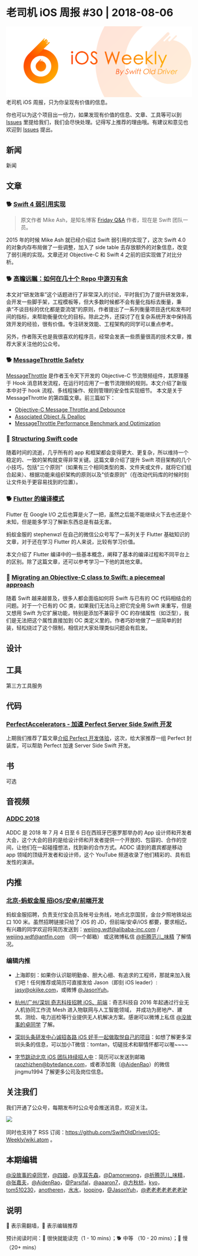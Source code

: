 # 老司机 iOS 周报 #30 | 2018-08-06

![ios-weekly](../assets/ios-weekly.png)
老司机 iOS 周报，只为你呈现有价值的信息。

你也可以为这个项目出一份力，如果发现有价值的信息、文章、工具等可以到 [Issues](https://github.com/SwiftOldDriver/iOS-Weekly/issues) 里提给我们，我们会尽快处理。记得写上推荐的理由哦。有建议和意见也欢迎到 [Issues](https://github.com/SwiftOldDriver/iOS-Weekly/issues) 提出。

## 新闻

新闻


## 文章

### 🐕 [Swift 4 弱引用实现](https://swift.gg/2018/08/02/swift-4-weak-references/)

> 原文作者 Mike Ash，是知名博客 [Friday Q&A](https://www.mikeash.com/pyblog/) 作者，现在是 Swift 团队一员。

2015 年的时候 Mike Ash 就已经介绍过 Swift 弱引用的实现了，这次 Swift 4.0 的对象内存布局做了一些调整，加入了 side table 去存放额外的对象信息，改变了弱引用的实现。文章还对 Objective-C 和 Swift 4 之前的旧实现做了对比分析。

### 🐕 [高瞻远瞩：如何在几十个 Repo 中游刃有余](https://mp.weixin.qq.com/s/jyURunuToRyLwOFyeMrcQA)

本文对“研发效率”这个话题进行了非常深入的讨论，平时我们为了提升研发效率，会开发一些脚手架，工程模板等，但大多数时候都不会有量化指标去衡量，秉承“不谈目标的优化都是耍流氓”的原则，作者提出了一系列衡量项目迭代和发布时间的指标，来帮助衡量优化的目标。除此之外，还探讨了在复杂系统开发中保持高效开发的经验，很有价值。专注研发效能、工程架构的同学可以重点参考。

另外，作者陈天也是我很喜欢的程序员，经常会发表一些质量很高的技术文章，推荐大家关注他的公众号。


### 🐕 [MessageThrottle Safety](http://yulingtianxia.com/blog/2018/07/31/MessageThrottle-Safety/)

[MessageThrottle](https://github.com/yulingtianxia/MessageThrottle) 是作者玉令天下开发的 Objective-C 节流限频组件，其原理基于 Hook 消息转发流程，在运行时应用了一套节流限频的规则。本文介绍了新版本中对于 hook 流程、多线程操作、规则管理的安全性实现细节。
本文是关于 MessageThrottle 的第四篇文章。前三篇如下：
- [Objective-C Message Throttle and Debounce](http://yulingtianxia.com/blog/2017/11/05/Objective-C-Message-Throttle-and-Debounce/)
- [Associated Object 与 Dealloc](http://yulingtianxia.com/blog/2017/12/15/Associated-Object-and-Dealloc/)
- [MessageThrottle Performance Benchmark and Optimization](http://yulingtianxia.com/blog/2018/05/31/MessageThrottle-Performance-Benchmark-and-Optimization/)

### 🐎 [Structuring Swift code](https://www.swiftbysundell.com/posts/structuring-swift-code)

随着时间的流逝，几乎所有的 app 和框架都会变得更大、更复杂，所以维持一个稳定的、一致的架构就变得非常关键。这篇文章介绍了提升 Swift 项目架构的几个小技巧，包括"三个原则"（如果有三个相同类型的类、文件夹或文件，就将它们组合起来）、根据功能来组织架构的原则以及"侦查原则"（在改动代码库的时候时刻让文件处于更容易找到的位置）。

### 🐕 [Flutter 的编译模式](https://mp.weixin.qq.com/s/O4Yws6KUc1O6q-yzRPRPJA)

Flutter 在 Google I/O 之后也算是火了一把，虽然之后能不能继续火下去也还是个未知，但是能多学习了解新东西总是有益无害。

蚂蚁金服的 stephenwzl 在自己的微信公众号写了一系列关于 Flutter 基础知识的文章，对于还在学习 Flutter 的人来说，比较有学习价值。

本文介绍了 Flutter 编译中的一些基本概念，阐释了基本的编译过程和不同平台上的区别。除了这篇文章，还可以参考学习一下他的其他文章。

### 🐎 [Migrating an Objective-C class to Swift: a piecemeal approach](https://oleb.net/2018/objc-swift-transition/)

随着 Swift 越来越普及，很多人都会面临如何将 Swift 与已有的 OC 代码相结合的问题。对于一个已有的 OC 类，如果我们无法马上把它完全用 Swift 来重写，但是又想用 Swift 为它扩展功能，特别是添加不兼容于 OC 的存储属性（如泛型），我们是无法把这个属性直接加到 OC 类定义里的。作者巧妙地做了一层简单的封装，轻松绕过了这个限制，相信对大家处理类似问题会有启发。

## 设计

## 工具

第三方工具服务

## 代码

### [PerfectAccelerators - 加速 Perfect Server Side Swift 开发](https://github.com/PerfectAccelerators/PerfectAccelerators.github.io)

上期我们推荐了篇文章[介绍 Perfect 开发体验](http://posts.enumsblog.com/posts/18014)，这次，给大家推荐一组 Perfect 封装库，可以帮助 Perfect 加速 Server Side Swift 开发。

## 书

可选

## 音视频

### [ADDC 2018](https://www.youtube.com/playlist?list=PLwR4QwnnbBuLHBfsD0Spj6hAcI4yT3uib)

ADDC 是 2018 年 7 月 4 日至 6 日在西班牙巴塞罗那举办的 App 设计师和开发者大会，这个大会的目的是给设计师和开发者提供一个开放的、包容的、合作的空间，让他们在一起碰撞想法，找到新的合作方式。ADDC 请到的嘉宾都是移动 app 领域的顶级开发者和设计师，这个 YouTube 频道收录了他们精彩的、具有启发性的演讲。

## 内推

### [北京-蚂蚁金服 招iOS/安卓/前端开发](https://job.alibaba.com/zhaopin/position_detail.htm?trace=qrcode_share&positionCode=GP031268&from=timeline&isappinstalled=0)

蚂蚁金服招聘，负责支付宝会员及帐号业务线，地点北京国贸，金台夕照地铁站出口 100 米。虽然招聘链接只给了 iOS 的 JD，但前端/安卓/iOS 都要，要求相近。有兴趣的同学欢迎将简历发送到：weijing.wdf@alibaba-inc.com / weijing.wdf@antfin.com （同一个邮箱） 或这微博私信 [@折腾范儿_味精](https://weibo.com/agvicking) 了解情况。

### 编辑内推

- 上海即刻：如果你认识聪明勤奋、胆大心细、有追求的工程师，那就来加入我们吧！任何推荐或简历可直接发给 Jason（即刻 iOS leader）: jasy@okjike.com，或微博 [@JasonYuh](https://weibo.com/jasonyuh)。

- [杭州/广州/深圳 奇志科技招聘 iOS、前端](https://www.lagou.com/gongsi/34872.html)：奇志科技自 2016 年起通过行业无人机协同工作流 Mesh 进入物联网与人工智能领域， 并成功为房地产、建筑、测绘、电力巡检等行业提供无人机解决方案。感谢可以微博上私信 [@没故事的卓同学](https://weibo.com/u/1926303682) 了解。

- [深圳头条研发中心诚招各路 iOS 好手一起做取悦自己的项目](https://job.toutiao.com/2018/spring_referral/?token=alPR8WCv8nnnc5QqtsyKjw%3D%3D&key=MTY1MDMsMTg0MTQsMjA1MjAsMTk1NjEsMTU2ODksMTc0ODk%3D)：如想了解更多深圳头条的信息，可以加小T微信：tomtan，切磋技术和聊情怀都可以喔~~~~
- [字节跳动北京 iOS 团队持续招人中](https://job.toutiao.com/society)：简历可以发送到邮箱 raozhizhen@bytedance.com，或者添加我（[@AidenRao](https://weibo.com/AidenRao)）的微信 jingmu1994 了解更多公司及岗位信息。

## 关注我们

我们开通了公众号，每期发布时公众号会推送消息，欢迎关注。

![](https://github.com/SwiftOldDriver/iOS-Weekly/blob/master/assets/qrcode_for_wechat.jpg?raw=true)

同时也支持了 RSS 订阅：https://github.com/SwiftOldDriver/iOS-Weekly/wiki.atom 。

## 本期编辑

[@没故事的卓同学](https://weibo.com/1926303682/profile)，[@四娘](https://kemchenj.github.io)，[@享耳先森](https://github.com/iblacksun)，[@Damonwong](https://weibo.com/damonone)，[@折腾范儿_味精](http://weibo.com/agvicking)，[@张嘉夫](https://weibo.com/2949394297)，[@AidenRao](https://weibo.com/AidenRao)，[@Parsifal](https://weibo.com/parsifalchang)，[@aaaron7](https://weibo.com/aaaron7)，[@方秋枋](https://weibo.com/100mango)，[kyo](https://github.com/KyoLi)，[tom510230](https://xiaozhuanlan.com/u/6682065345)，[anotheren](https://anotheren.com)，[水水](https://www.xuyanlan.com)，[looping](https://github.com/looping)，[@JasonYuh](https://weibo.com/jasonyuh)，[@老老老老老老老驴](https://weibo.com/u/6090610445)

## 说明

🚧 表示需翻墙，🌟 表示编辑推荐

预计阅读时间：🐎 很快就能读完（1 - 10 mins）；🐕 中等 （10 - 20 mins）；🐢 慢（20+ mins）
